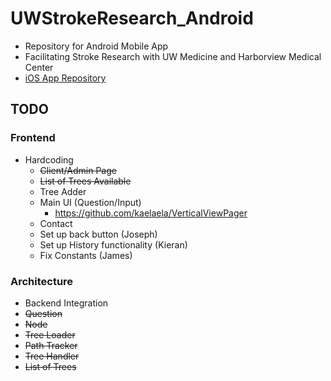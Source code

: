 # UWStrokeResearch_Android

- Repository for Android Mobile App 
- Facilitating Stroke Research with UW Medicine and Harborview Medical Center
- [iOS App Repository](https://github.com/Dilraj-Singh-Devgun/UWStrokeResearch_iOS)

## TODO
### Frontend

- Hardcoding 
  - ~~Client/Admin Page~~
  - ~~List of Trees Available~~
  - Tree Adder
  - Main UI (Question/Input)
    - https://github.com/kaelaela/VerticalViewPager
  - Contact
  - Set up back button (Joseph)
  - Set up History functionality (Kieran)
  - Fix Constants (James)
### Architecture

- Backend Integration
- ~~Question~~
- ~~Node~~
- ~~Tree Loader~~
- ~~Path Tracker~~
- ~~Tree Handler~~
- ~~List of Trees~~
